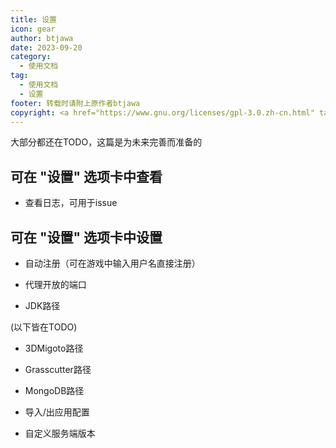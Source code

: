```yaml
---
title: 设置
icon: gear
author: btjawa
date: 2023-09-20
category:
  - 使用文档
tag:
  - 使用文档
  - 设置
footer: 转载时请附上原作者btjawa
copyright: <a href="https://www.gnu.org/licenses/gpl-3.0.zh-cn.html" target="_blank">GPL-3.0 协议</a>&nbsp;版权所有 © 2023 <a href="https://github.com/btjawa/BGP-docs" target="_blank">btjawa</a>
---
```


大部分都还在TODO，这篇是为未来完善而准备的

<!-- more -->

## 可在 "设置" 选项卡中查看

- 查看日志，可用于issue

## 可在 "设置" 选项卡中设置

- 自动注册（可在游戏中输入用户名直接注册）

- 代理开放的端口

- JDK路径

(以下皆在TODO)

- 3DMigoto路径

- Grasscutter路径

- MongoDB路径

- 导入/出应用配置

- 自定义服务端版本